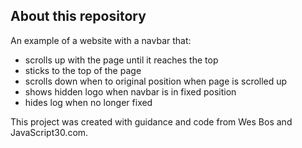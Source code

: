 ## About this repository

An example of a website with a navbar that:
- scrolls up with the page until it reaches the top
- sticks to the top of the page
- scrolls down  when to original position when page is scrolled up
- shows hidden logo when navbar is in fixed position
- hides log when no longer fixed

This project was created with guidance and code from Wes Bos and JavaScript30.com.
